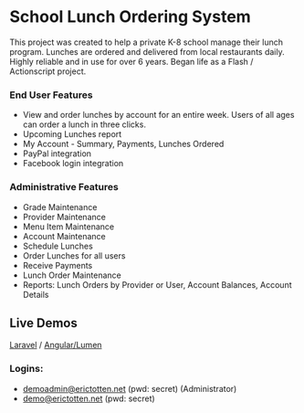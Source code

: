 School Lunch Ordering System
============================

This project was created to help a private K-8 school manage their lunch program.  Lunches are ordered and delivered from local restaurants daily. Highly reliable and in use for over 6 years. Began life as a Flash / Actionscript project.

### End User Features
* View and order lunches by account for an entire week.  Users of all ages can order a lunch in three clicks.
* Upcoming Lunches report
* My Account - Summary, Payments, Lunches Ordered
* PayPal integration
* Facebook login integration

### Administrative Features
* Grade Maintenance
* Provider Maintenance
* Menu Item Maintenance
* Account Maintenance
* Schedule Lunches
* Order Lunches for all users
* Receive Payments
* Lunch Order Maintenance
* Reports: Lunch Orders by Provider or User, Account Balances, Account Details

## Live Demos
[Laravel](https://lod.erictotten.net/) / [Angular/Lumen](https://lod-m.erictotten.net/)

### Logins:
* demoadmin@erictotten.net (pwd: secret) (Administrator)
* demo@erictotten.net (pwd: secret)
